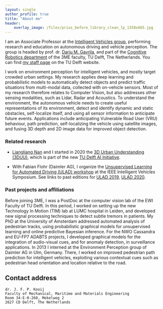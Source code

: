 ```yaml
---
layout: single
author_profile: true
title: "About me"
header:
    overlay_image: /files/prius_before_library_clean_lp_1350x665.jpg
---
```


I am an Associate Professor at the [Intelligent Vehicles group](http://intelligent-vehicles.org/), performing research and education on autonomous driving and vehicle perception.
The group is headed by prof. dr. [Dariu M. Gavrila](http://gavrila.net/), and part of the [Cognitive Robotics department](http://cor.tudelft.nl/) of the 3ME faculty, TU Delft, The Netherlands.
You can find [my staff page](https://www.tudelft.nl/en/staff/j.f.p.kooij/) on the TU Delft website.

I work on environment perception for intelligent vehicles, and mostly target crowded urban settings. My research applies deep learning and probabilistic models to automatically detect objects and predict traffic situations from multi-modal data, collected with on-vehicle sensors. Most of my research therefore relates to Computer Vision, but also addresses other sensing modalities, such as Lidar, Radar and Acoustics.
To understand the environment, the autonomous vehicle needs to create useful representations of its environment, detect and identify dynamic and static obstacles, self-localize itself, and using all sensor information to anticipate future events. Applications include anticipating Vulnerable Road User (VRU) behaviour, path prediction, self-localizing the vehicle using satellite images, and fusing 3D depth and 2D image data for improved object detection.

### Related research
- [Liangliang Nan](https://3d.bk.tudelft.nl/liangliang/) and I started in 2020 the [3D Urban Understanding (3DUU)](https://www.tudelft.nl/en/ai/3duu/), which is part of the new [TU Delft AI Initiative](https://www.tudelft.nl/en/ai/).

- With Fabian Flohr (Daimler AG), I organize the [Unsupervised Learning for Automated Driving (ULAD) workshop](http://ulad-workshop.com) at the IEEE Intelligent Vehicles Symposium. See links to past editions for [ULAD 2019](http://intelligent-vehicles.org/ulad-2019/), [ULAD 2020](http://intellgent-vehicles.org/ulad-2020/).


### Past projects and affiliations
Before joining 3ME, I was a PostDoc at the computer vision lab of the EWI Faculty of TU Delft.
In this period, I worked on setting up the new Technology In Motion (TIM) lab at LUMC hospital in Leiden, and developed new signal processing techniques to detect subtle tremors in patients.
My PhD at the University of Amsterdam addressed automated analysis of pedestrian tracks, using probabilistic graphical models for unsupervised learning and online predictive Bayesian inference.
For the NWO Cassandra and EU-FP7 ADABTS projects, I developed graphical models for the integration of audio-visual cues, and for anomaly detection, in surveillance applications. 
In 2013 I interned at the Environment Perception group of Daimler AG in Ulm, Germany.
There, I worked on improved pedestrian path prediction for intelligent vehicles,
exploiting various contextual cues such as pedestrian head orientation and location relative to the road.


## Contact address

    dr. J. F. P. Kooij
    Faculty of Mechanical, Maritime and Materials Engineering
    Room 34-E-0-260, Mekelweg 2
    2627 CD Delft, The Netherlands

